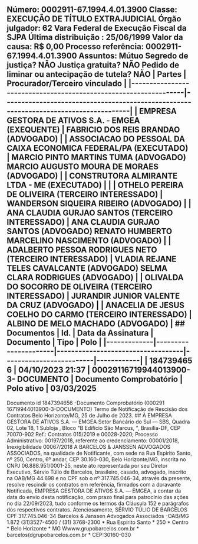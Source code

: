 ## Número: 0002911-67.1994.4.01.3900 Classe: EXECUÇÃO DE TÍTULO EXTRAJUDICIAL Órgão julgador: 62 Vara Federal de Execução Fiscal da SJPA Última distribuição : 25/06/1999 Valor da causa: R$ 0,00 Processo referência: 0002911-67.1994.4.01.3900 Assuntos: Mútuo Segredo de justiça? NÃO Justiça gratuita? NÃO Pedido de liminar ou antecipação de tutela? NÃO | Partes | Procurador/Terceiro vinculado | |-----------------------------------------------------------------|--------------------------------------------------------------------------------------| | EMPRESA GESTORA DE ATIVOS S.A. - EMGEA (EXEQUENTE) | FABRICIO DOS REIS BRANDAO (ADVOGADO) | | ASSOCIACAO DO PESSOAL DA CAIXA ECONOMICA FEDERAL/PA (EXECUTADO) | MARCIO PINTO MARTINS TUMA (ADVOGADO) MARCIO AUGUSTO MOURA DE MORAES (ADVOGADO) | | CONSTRUTORA ALMIRANTE LTDA - ME (EXECUTADO) | | | OTHELO PEREIRA DE OLIVEIRA (TERCEIRO INTERESSADO) | WANDERSON SIQUEIRA RIBEIRO (ADVOGADO) | | ANA CLAUDIA GURJAO SANTOS (TERCEIRO INTERESSADO) | ANA CLAUDIA GURJAO SANTOS (ADVOGADO) RENATO HUMBERTO MARCELINO NASCIMENTO (ADVOGADO) | | ADALBERTO PESSOA RODRIGUES NETO (TERCEIRO INTERESSADO) | VLADIA REJANE TELES CAVALCANTE (ADVOGADO) SELMA CLARA RODRIGUES (ADVOGADO) | | OLIVALDA DO SOCORRO DE OLIVEIRA (TERCEIRO INTERESSADO) | JURANDIR JUNIOR VALENTE DA CRUZ (ADVOGADO) | | ANACELIA DE JESUS COELHO DO CARMO (TERCEIRO INTERESSADO) | ALBINO DE MELO MACHADO (ADVOGADO) | ## Documentos | Id. | Data da Assinatura | Documento | Tipo | Polo | |-------------|----------------------|-----------------------------------|-------------------------|------------| | 184739465 6 | 04/10/2023 21:37 | 00029116719944013900-3- DOCUMENTO | Documento Comprobatório | Polo ativo | 03/03/2025

Documento id 1847394656 -Documento Comprobatório (000291 16719944013900-3-DOCUMENTO) Termo de Notificação de Rescisão dos Contratos Belo Horizonte/MG, 25 de Julho de 2023. ## À EMPRESA GESTORA DE ATIVOS S.A. — EMGEA Setor Bancário do Sul — SBS, Quadra 02, Lote 18, 1 Subloja , Bloco "B Edifício São Marcus, ", Brasília-DF, CEP 70070-902 Ref.: Contratos 015/2019 e 00028-2020; Processo Administrativo: 00197/2018, referente ao credenciamento: 00001/2018, Inexigibilidade 00067/2018 A BARCELOS &amp; JANSSEN ADVOGADOS ASSOCIADOS, na qualidade de Notificante, com sede na Rua Espirito Santo, nº 250, Centro, 6º andar, CEP 30.160-030, Belo Horizonte/MG, inscrita no CNPJ 06.888.951/0001-25, neste ato representada por seu Diretor Executivo, Sérvio Túlio de Barcelos, brasileiro, casado, advogado, inscrito na OAB/MG 44.698 e no CPF sob o nº 317.745.046-34, através da presente, resolve rescindir os contratos em referência, firmados com a doravante Notificada, EMPRESA GESTORA DE ATIVOS S.A. — EMGEA, a contar da data do envio desta notificação, com prazo final para patrocínio das ações no dia 22/09/2023, tudo conforme os termos da Cláusula 152 e parágrafos dos respectivos contratos. Atenciosamente, SÉRVIO TÚLIO DE BARCELOS CPF 317.745.046-34 Barcelos &amp; Janssen Advogados Associados -OAB/MG 1.872 (31)3527-4500 / (31) 3768-2300 * Rua Espírito Santo * 250 * Centro * Belo Horizonte * MG Wwww.grupobarcelos.com.br * barcelos(dgrupobarcelos.com.br * CEP:30160-030

